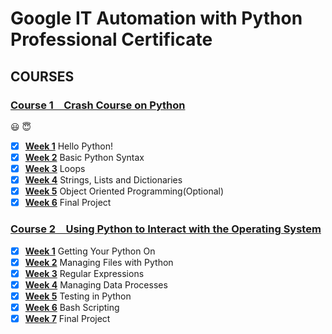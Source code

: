 # Google IT Automation with Python Professional Certificate

## COURSES

### [Course 1&emsp;Crash Course on Python](Course1/)
:smiley: :innocent:
- [x] [**Week 1**](Course1/Week1) Hello Python!
- [x] [**Week 2**](Course1/Week2) Basic Python Syntax
- [x] [**Week 3**](Course1/Week3) Loops
- [x] [**Week 4**](Course1/Week4) Strings, Lists and Dictionaries
- [x] [**Week 5**](Course1/Week_5) Object Oriented Programming(Optional)
- [x] [**Week 6**](Course1/Week6) Final Project

### [Course 2&emsp;Using Python to Interact with the Operating System](Course_2/)

- [x] [**Week 1**](Course2/Week1) Getting Your Python On
- [x] [**Week 2**](Course2/Week2) Managing Files with Python
- [x] [**Week 3**](Course2/Week3) Regular Expressions
- [x] [**Week 4**](Course2/Week4) Managing Data Processes
- [x] [**Week 5**](Course2/Week5) Testing in Python
- [x] [**Week 6**](Course2/Week6) Bash Scripting
- [x] [**Week 7**](Course2/Week7) Final Project
